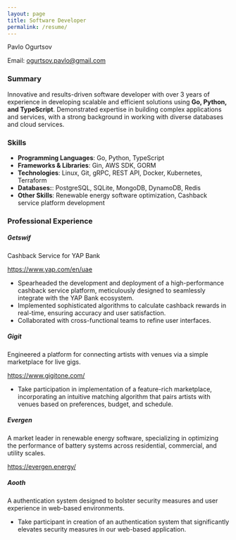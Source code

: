 ```yaml
---
layout: page
title: Software Developer
permalink: /resume/
---
```


Pavlo Ogurtsov

Email: ogurtsov.pavlo@gmail.com

### Summary

Innovative and results-driven software developer with over 3 years of experience in developing scalable and efficient solutions using **Go, Python, and TypeScript**. Demonstrated expertise in building complex applications and services, with a strong background in working with diverse databases and cloud services.

### Skills

- **Programming Languages**: Go, Python, TypeScript
- **Frameworks & Libraries**: Gin, AWS SDK, GORM
- **Technologies**: Linux, Git, gRPC, REST API, Docker, Kubernetes, Terraform
- **Databases:**: PostgreSQL, SQLite, MongoDB, DynamoDB, Redis
- **Other Skills**: Renewable energy software optimization, Cashback service platform development

### Professional Experience

##### Getswif

Cashback Service for YAP Bank

https://www.yap.com/en/uae

- Spearheaded the development and deployment of a high-performance cashback service platform, meticulously designed to seamlessly integrate with the YAP Bank ecosystem.
- Implemented sophisticated algorithms to calculate cashback rewards in real-time, ensuring accuracy and user satisfaction.
- Collaborated with cross-functional teams to refine user interfaces.

##### Gigit

Engineered a platform for connecting artists with venues via a simple marketplace for live gigs.

https://www.gigitone.com/

- Take participation in implementation of a feature-rich marketplace, incorporating an intuitive matching algorithm that pairs artists with venues based on preferences, budget, and schedule.

##### Evergen

A market leader in renewable energy software, specializing in optimizing the performance of battery systems across residential, commercial, and utility scales.

https://evergen.energy/

##### Aooth

A authentication system designed to bolster security measures and user experience in web-based environments.

- Take participant in creation of an authentication system that significantly elevates security measures in our web-based application.
